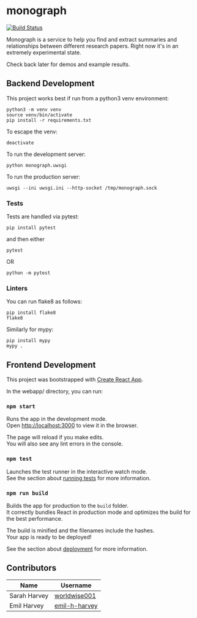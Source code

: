 # monograph

[![Build Status](https://travis-ci.com/worldwise001/monograph.svg?branch=master)](https://travis-ci.com/worldwise001/monograph)


Monograph is a service to help you find and extract summaries and relationships between different research papers. Right now it's in an extremely experimental state.

Check back later for demos and example results.

## Backend Development

This project works best if run from a python3 venv environment:
```
python3 -m venv venv
source venv/bin/activate
pip install -r requirements.txt
```

To escape the venv:
```
deactivate
```

To run the development server:
```
python monograph.uwsgi
```

To run the production server:
```
uwsgi --ini uwsgi.ini --http-socket /tmp/monograph.sock
```

### Tests

Tests are handled via pytest:
```
pip install pytest
```

and then either
```
pytest
```
OR
```
python -m pytest
```

### Linters

You can run flake8 as follows:
```
pip install flake8
flake8
```

Similarly for mypy:
```
pip install mypy
mypy .
```

## Frontend Development

This project was bootstrapped with [Create React App](https://github.com/facebook/create-react-app).

In the webapp/ directory, you can run:

### `npm start`

Runs the app in the development mode.<br />
Open [http://localhost:3000](http://localhost:3000) to view it in the browser.

The page will reload if you make edits.<br />
You will also see any lint errors in the console.

### `npm test`

Launches the test runner in the interactive watch mode.<br />
See the section about [running tests](https://facebook.github.io/create-react-app/docs/running-tests) for more information.

### `npm run build`

Builds the app for production to the `build` folder.<br />
It correctly bundles React in production mode and optimizes the build for the best performance.

The build is minified and the filenames include the hashes.<br />
Your app is ready to be deployed!

See the section about [deployment](https://facebook.github.io/create-react-app/docs/deployment) for more information.

## Contributors
| Name               | Username                                          |
| ------------------ | ------------------------------------------------- |
| Sarah Harvey       | [worldwise001](https://github.com/worldwise001)
| Emil Harvey        | [emil-h-harvey](https://github.com/emil-h-harvey) |
